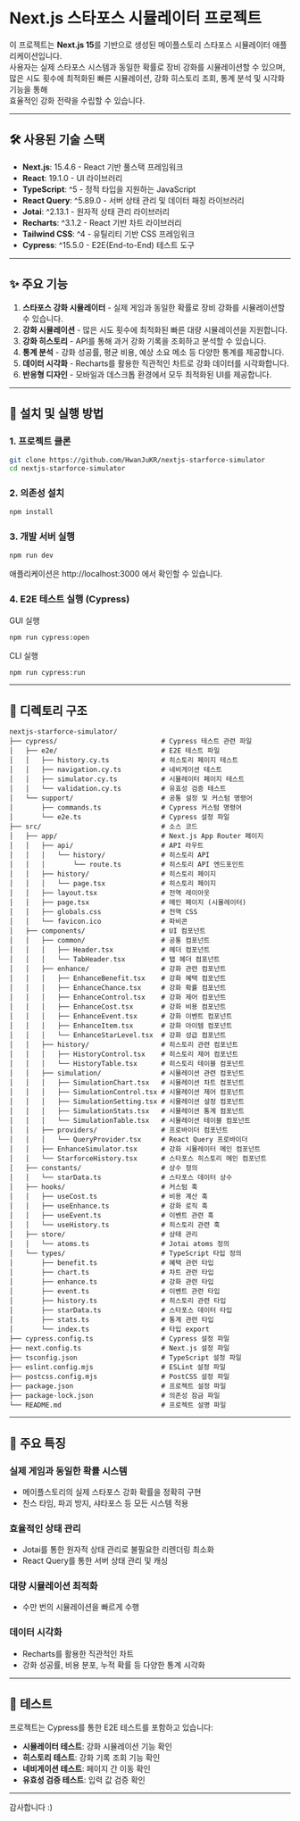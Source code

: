 # Next.js 스타포스 시뮬레이터 프로젝트

이 프로젝트는 **Next.js 15**를 기반으로 생성된 메이플스토리 스타포스 시뮬레이터 애플리케이션입니다.  
사용자는 실제 스타포스 시스템과 동일한 확률로 장비 강화를 시뮬레이션할 수 있으며,  
많은 시도 횟수에 최적화된 빠른 시뮬레이션, 강화 히스토리 조회, 통계 분석 및 시각화 기능을 통해  
효율적인 강화 전략을 수립할 수 있습니다.

---

## 🛠 사용된 기술 스택

- **Next.js**: 15.4.6 - React 기반 풀스택 프레임워크
- **React**: 19.1.0 - UI 라이브러리
- **TypeScript**: ^5 - 정적 타입을 지원하는 JavaScript
- **React Query**: ^5.89.0 - 서버 상태 관리 및 데이터 패칭 라이브러리
- **Jotai**: ^2.13.1 - 원자적 상태 관리 라이브러리
- **Recharts**: ^3.1.2 - React 기반 차트 라이브러리
- **Tailwind CSS**: ^4 - 유틸리티 기반 CSS 프레임워크
- **Cypress**: ^15.5.0 - E2E(End-to-End) 테스트 도구

---

## ✨ 주요 기능

1. **스타포스 강화 시뮬레이터** - 실제 게임과 동일한 확률로 장비 강화를 시뮬레이션할 수 있습니다.
2. **강화 시뮬레이션** - 많은 시도 횟수에 최적화된 빠른 대량 시뮬레이션을 지원합니다.
3. **강화 히스토리** - API를 통해 과거 강화 기록을 조회하고 분석할 수 있습니다.
4. **통계 분석** - 강화 성공률, 평균 비용, 예상 소요 메소 등 다양한 통계를 제공합니다.
5. **데이터 시각화** - Recharts를 활용한 직관적인 차트로 강화 데이터를 시각화합니다.
6. **반응형 디자인** - 모바일과 데스크톱 환경에서 모두 최적화된 UI를 제공합니다.

---

## 🚀 설치 및 실행 방법

### 1. 프로젝트 클론

```bash
git clone https://github.com/HwanJuKR/nextjs-starforce-simulator
cd nextjs-starforce-simulator
```

### 2. 의존성 설치

```bash
npm install
```

### 3. 개발 서버 실행

```bash
npm run dev
```
애플리케이션은 http://localhost:3000 에서 확인할 수 있습니다.

### 4. E2E 테스트 실행 (Cypress)

GUI 실행
```bash
npm run cypress:open
```

CLI 실행
```bash
npm run cypress:run
```

---

## 📁 디렉토리 구조

```
nextjs-starforce-simulator/
├── cypress/                          # Cypress 테스트 관련 파일
│   ├── e2e/                          # E2E 테스트 파일
│   │   ├── history.cy.ts             # 히스토리 페이지 테스트
│   │   ├── navigation.cy.ts          # 네비게이션 테스트
│   │   ├── simulator.cy.ts           # 시뮬레이터 페이지 테스트
│   │   └── validation.cy.ts          # 유효성 검증 테스트
│   └── support/                      # 공통 설정 및 커스텀 명령어
│       ├── commands.ts               # Cypress 커스텀 명령어
│       └── e2e.ts                    # Cypress 설정 파일
├── src/                              # 소스 코드
│   ├── app/                          # Next.js App Router 페이지
│   │   ├── api/                      # API 라우트
│   │   │   └── history/              # 히스토리 API
│   │   │       └── route.ts          # 히스토리 API 엔드포인트
│   │   ├── history/                  # 히스토리 페이지
│   │   │   └── page.tsx              # 히스토리 페이지
│   │   ├── layout.tsx                # 전역 레이아웃
│   │   ├── page.tsx                  # 메인 페이지 (시뮬레이터)
│   │   ├── globals.css               # 전역 CSS
│   │   └── favicon.ico               # 파비콘
│   ├── components/                   # UI 컴포넌트
│   │   ├── common/                   # 공통 컴포넌트
│   │   │   ├── Header.tsx            # 헤더 컴포넌트
│   │   │   └── TabHeader.tsx         # 탭 헤더 컴포넌트
│   │   ├── enhance/                  # 강화 관련 컴포넌트
│   │   │   ├── EnhanceBenefit.tsx    # 강화 혜택 컴포넌트
│   │   │   ├── EnhanceChance.tsx     # 강화 확률 컴포넌트
│   │   │   ├── EnhanceControl.tsx    # 강화 제어 컴포넌트
│   │   │   ├── EnhanceCost.tsx       # 강화 비용 컴포넌트
│   │   │   ├── EnhanceEvent.tsx      # 강화 이벤트 컴포넌트
│   │   │   ├── EnhanceItem.tsx       # 강화 아이템 컴포넌트
│   │   │   └── EnhanceStarLevel.tsx  # 강화 성급 컴포넌트
│   │   ├── history/                  # 히스토리 관련 컴포넌트
│   │   │   ├── HistoryControl.tsx    # 히스토리 제어 컴포넌트
│   │   │   └── HistoryTable.tsx      # 히스토리 테이블 컴포넌트
│   │   ├── simulation/               # 시뮬레이션 관련 컴포넌트
│   │   │   ├── SimulationChart.tsx   # 시뮬레이션 차트 컴포넌트
│   │   │   ├── SimulationControl.tsx # 시뮬레이션 제어 컴포넌트
│   │   │   ├── SimulationSetting.tsx # 시뮬레이션 설정 컴포넌트
│   │   │   ├── SimulationStats.tsx   # 시뮬레이션 통계 컴포넌트
│   │   │   └── SimulationTable.tsx   # 시뮬레이션 테이블 컴포넌트
│   │   ├── providers/                # 프로바이더 컴포넌트
│   │   │   └── QueryProvider.tsx     # React Query 프로바이더
│   │   ├── EnhanceSimulator.tsx      # 강화 시뮬레이터 메인 컴포넌트
│   │   └── StarforceHistory.tsx      # 스타포스 히스토리 메인 컴포넌트
│   ├── constants/                    # 상수 정의
│   │   └── starData.ts               # 스타포스 데이터 상수
│   ├── hooks/                        # 커스텀 훅
│   │   ├── useCost.ts                # 비용 계산 훅
│   │   ├── useEnhance.ts             # 강화 로직 훅
│   │   ├── useEvent.ts               # 이벤트 관련 훅
│   │   └── useHistory.ts             # 히스토리 관련 훅
│   ├── store/                        # 상태 관리
│   │   └── atoms.ts                  # Jotai atoms 정의
│   └── types/                        # TypeScript 타입 정의
│       ├── benefit.ts                # 혜택 관련 타입
│       ├── chart.ts                  # 차트 관련 타입
│       ├── enhance.ts                # 강화 관련 타입
│       ├── event.ts                  # 이벤트 관련 타입
│       ├── history.ts                # 히스토리 관련 타입
│       ├── starData.ts               # 스타포스 데이터 타입
│       ├── stats.ts                  # 통계 관련 타입
│       └── index.ts                  # 타입 export
├── cypress.config.ts                 # Cypress 설정 파일
├── next.config.ts                    # Next.js 설정 파일
├── tsconfig.json                     # TypeScript 설정 파일
├── eslint.config.mjs                 # ESLint 설정 파일
├── postcss.config.mjs                # PostCSS 설정 파일
├── package.json                      # 프로젝트 설정 파일
├── package-lock.json                 # 의존성 잠금 파일
└── README.md                         # 프로젝트 설명 파일
```

---

## 🎯 주요 특징

### 실제 게임과 동일한 확률 시스템
- 메이플스토리의 실제 스타포스 강화 확률을 정확히 구현
- 찬스 타임, 파괴 방지, 샤타포스 등 모든 시스템 적용

### 효율적인 상태 관리
- Jotai를 통한 원자적 상태 관리로 불필요한 리렌더링 최소화
- React Query를 통한 서버 상태 관리 및 캐싱

### 대량 시뮬레이션 최적화
- 수만 번의 시뮬레이션을 빠르게 수행

### 데이터 시각화
- Recharts를 활용한 직관적인 차트
- 강화 성공률, 비용 분포, 누적 확률 등 다양한 통계 시각화

---

## 🧪 테스트

프로젝트는 Cypress를 통한 E2E 테스트를 포함하고 있습니다:

- **시뮬레이터 테스트**: 강화 시뮬레이션 기능 확인
- **히스토리 테스트**: 강화 기록 조회 기능 확인
- **네비게이션 테스트**: 페이지 간 이동 확인
- **유효성 검증 테스트**: 입력 값 검증 확인

---

감사합니다 :)
